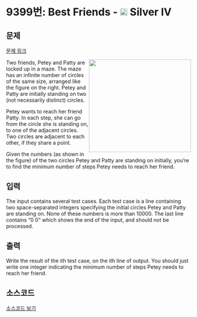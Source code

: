 # 9399번: Best Friends - <img src="https://static.solved.ac/tier_small/7.svg" style="height:20px" /> Silver IV

<!-- performance -->

<!-- 문제 제출 후 깃허브에 푸시를 했을 때 제출한 코드의 성능이 입력될 공간입니다.-->

<!-- end -->

## 문제

[문제 링크](https://boj.kr/9399)


<p><img alt="" src="https://www.acmicpc.net/upload/images2/bf.png" style="float:right; height:252px; width:278px">Two friends, Petey and Patty are locked up in a maze. The maze has an infinite number of circles of the same size, arranged like the figure on the right. Petey and Patty are initially standing on two (not necessarily distinct) circles.</p>

<p>Petey wants to reach her friend Patty. In each step, she can go from the circle she is standing on, to one of the adjacent circles. Two circles are adjacent to each other, if they share a point.</p>

<p>Given the numbers (as shown in the figure) of the two circles Petey and Patty are standing on initially, you’re to find the minimum number of steps Petey needs to reach her friend.</p>



## 입력


<p>The input contains several test cases. Each test case is a line containing two space-separated integers specifying the initial circles Petey and Patty are standing on. None of these numbers is more than 10000. The last line contains “0 0” which shows the end of the input, and should not be processed.</p>



## 출력


<p>Write the result of the ith test case, on the ith line of output. You should just write one integer indicating the minimum number of steps Petey needs to reach her friend.</p>



## 소스코드

[소스코드 보기](Best%20Friends.py)